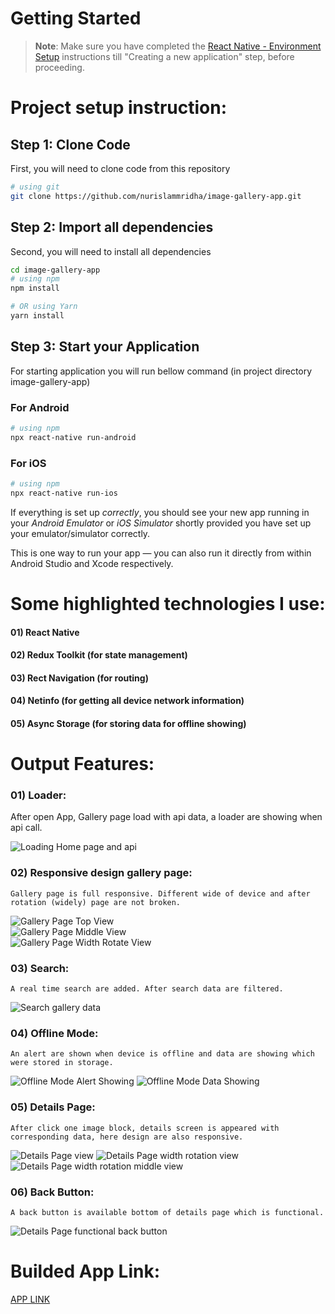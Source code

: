 # Getting Started

> **Note**: Make sure you have completed the [React Native - Environment Setup](https://reactnative.dev/docs/environment-setup) instructions till "Creating a new application" step, before proceeding.

# Project setup instruction:

## Step 1: Clone Code

First, you will need to clone code from this repository

```bash
# using git
git clone https://github.com/nurislammridha/image-gallery-app.git

```

## Step 2: Import all dependencies

Second, you will need to install all dependencies

```bash
cd image-gallery-app
# using npm
npm install

# OR using Yarn
yarn install
```

## Step 3: Start your Application

For starting application you will run bellow command (in project directory image-gallery-app)

### For Android

```bash
# using npm
npx react-native run-android

```

### For iOS

```bash
# using npm
npx react-native run-ios

```

If everything is set up _correctly_, you should see your new app running in your _Android Emulator_ or _iOS Simulator_ shortly provided you have set up your emulator/simulator correctly.

This is one way to run your app — you can also run it directly from within Android Studio and Xcode respectively.

# Some highlighted technologies I use:

#### 01) React Native

#### 02) Redux Toolkit (for state management)

#### 03) Rect Navigation (for routing)

#### 04) Netinfo (for getting all device network information)

#### 05) Async Storage (for storing data for offline showing)

# Output Features:

### 01) Loader:

After open App, Gallery page load with api data, a loader are showing when api call.

![Loading Home page and api](./assets/images/1_Loading_Api.png)

### 02) Responsive design gallery page:

    Gallery page is full responsive. Different wide of device and after rotation (widely) page are not broken.

![Gallery Page Top View](./assets/images/2_Gallery_Page_Top.png)  
![Gallery Page Middle View](./assets/images/3_Gallery_Page_Bottom.png)  
![Gallery Page Width Rotate View](./assets/images/4_Gallery_Page_After_Rotation.png)

### 03) Search:

    A real time search are added. After search data are filtered.

![Search gallery data](./assets/images/5_Search_In_Gallery_Page.png)

### 04) Offline Mode:

    An alert are shown when device is offline and data are showing which were stored in storage.

![Offline Mode Alert Showing](./assets/images/6_Offline_Mode.png)
![Offline Mode Data Showing](./assets/images/7_Offline_Mode_Data_Showing.png)

### 05) Details Page:

    After click one image block, details screen is appeared with corresponding data, here design are also responsive.

![Details Page view](./assets/images/8_Details_Page.png)
![Details Page width rotation view](./assets/images/9.0_Details_Page_Rotate.png)
![Details Page width rotation middle view](./assets/images/9.1_Details_Page_Rotate.png)

### 06) Back Button:

    A back button is available bottom of details page which is functional.

![Details Page functional back button](./assets/images/9.2_Back_Button.png)

# Builded App Link:

[APP LINK](https://drive.google.com/file/d/1S21JVphyEnhPeee8MtY4SJ0t5OYjhCEF/view?usp=drive_link)
